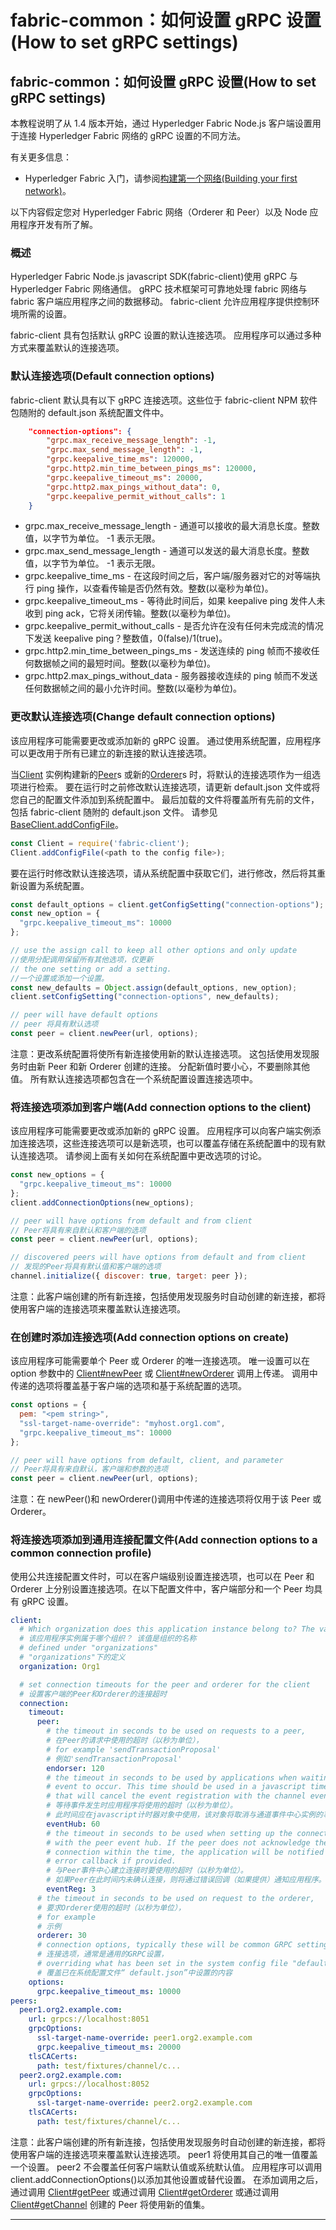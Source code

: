# fabric-common：如何设置 gRPC 设置(How to set gRPC settings)

## fabric-common：如何设置 gRPC 设置(How to set gRPC settings)

本教程说明了从 1.4 版本开始，通过 Hyperledger Fabric Node.js 客户端设置用于连接 Hyperledger Fabric 网络的 gRPC 设置的不同方法。

有关更多信息：

- Hyperledger Fabric 入门，请参阅[构建第一个网络(Building your first network)](http://hyperledger-fabric.readthedocs.io/en/latest/build_network.html)。

以下内容假定您对 Hyperledger Fabric 网络（Orderer 和 Peer）以及 Node 应用程序开发有所了解。

### 概述

Hyperledger Fabric Node.js javascript SDK(fabric-client)使用 gRPC 与 Hyperledger Fabric 网络通信。 gRPC 技术框架可可靠地处理 fabric 网络与 fabric 客户端应用程序之间的数据移动。 fabric-client 允许应用程序提供控制环境所需的设置。

fabric-client 具有包括默认 gRPC 设置的默认连接选项。 应用程序可以通过多种方式来覆盖默认的连接选项。

### 默认连接选项(Default connection options)

fabric-client 默认具有以下 gRPC 连接选项。这些位于 fabric-client NPM 软件包随附的 default.json 系统配置文件中。

```json
    "connection-options": {
        "grpc.max_receive_message_length": -1,
        "grpc.max_send_message_length": -1,
        "grpc.keepalive_time_ms": 120000,
        "grpc.http2.min_time_between_pings_ms": 120000,
        "grpc.keepalive_timeout_ms": 20000,
        "grpc.http2.max_pings_without_data": 0,
        "grpc.keepalive_permit_without_calls": 1
    }
```

- grpc.max_receive_message_length - 通道可以接收的最大消息长度。整数值，以字节为单位。 -1 表示无限。
- grpc.max_send_message_length - 通道可以发送的最大消息长度。整数值，以字节为单位。 -1 表示无限。
- grpc.keepalive_time_ms - 在这段时间之后，客户端/服务器对它的对等端执行 ping 操作，以查看传输是否仍然有效。整数(以毫秒为单位)。
- grpc.keepalive_timeout_ms - 等待此时间后，如果 keepalive ping 发件人未收到 ping ack，它将关闭传输。整数(以毫秒为单位)。
- grpc.keepalive_permit_without_calls - 是否允许在没有任何未完成流的情况下发送 keepalive ping？整数值，0(false)/1(true)。
- grpc.http2.min_time_between_pings_ms - 发送连续的 ping 帧而不接收任何数据帧之间的最短时间。整数(以毫秒为单位)。
- grpc.http2.max_pings_without_data - 服务器接收连续的 ping 帧而不发送任何数据帧之间的最小允许时间。整数(以毫秒为单位)。

### 更改默认连接选项(Change default connection options)

该应用程序可能需要更改或添加新的 gRPC 设置。 通过使用系统配置，应用程序可以更改用于所有已建立的新连接的默认连接选项。

当[Client](https://hyperledger.github.io/fabric-sdk-node/release-1.4/Client.html) 实例构建新的[Peer](https://hyperledger.github.io/fabric-sdk-node/release-1.4/Peer.html)s 或新的[Orderer](https://hyperledger.github.io/fabric-sdk-node/release-1.4/Orderer.html)s 时，将默认的连接选项作为一组选项进行检索。 要在运行时之前修改默认连接选项，请更新 default.json 文件或将您自己的配置文件添加到系统配置中。 最后加载的文件将覆盖所有先前的文件，包括 fabric-client 随附的 default.json 文件。 请参见 [BaseClient.addConfigFile](https://hyperledger.github.io/fabric-sdk-node/release-1.4/BaseClient.html#.addConfigFile)。

```javascript
const Client = require('fabric-client');
Client.addConfigFile(<path to the config file>);
```

要在运行时修改默认连接选项，请从系统配置中获取它们，进行修改，然后将其重新设置为系统配置。

```javascript
const default_options = client.getConfigSetting("connection-options");
const new_option = {
  "grpc.keepalive_timeout_ms": 10000
};

// use the assign call to keep all other options and only update
//使用分配调用保留所有其他选项，仅更新
// the one setting or add a setting.
//一个设置或添加一个设置。
const new_defaults = Object.assign(default_options, new_option);
client.setConfigSetting("connection-options", new_defaults);

// peer will have default options
// peer 将具有默认选项
const peer = client.newPeer(url, options);
```

注意：更改系统配置将使所有新连接使用新的默认连接选项。 这包括使用发现服务时由新 Peer 和新 Orderer 创建的连接。 分配新值时要小心，不要删除其他值。 所有默认连接选项都包含在一个系统配置设置连接选项中。

### 将连接选项添加到客户端(Add connection options to the client)

该应用程序可能需要更改或添加新的 gRPC 设置。 应用程序可以向客户端实例添加连接选项，这些连接选项可以是新选项，也可以覆盖存储在系统配置中的现有默认连接选项。 请参阅上面有关如何在系统配置中更改选项的讨论。

```javascript
const new_options = {
  "grpc.keepalive_timeout_ms": 10000
};
client.addConnectionOptions(new_options);

// peer will have options from default and from client
// Peer将具有来自默认和客户端的选项
const peer = client.newPeer(url, options);

// discovered peers will have options from default and from client
// 发现的Peer将具有默认值和客户端的选项
channel.initialize({ discover: true, target: peer });
```

注意：此客户端创建的所有新连接，包括使用发现服务时自动创建的新连接，都将使用客户端的连接选项来覆盖默认连接选项。

### 在创建时添加连接选项(Add connection options on create)

该应用程序可能需要单个 Peer 或 Orderer 的唯一连接选项。 唯一设置可以在 option 参数中的 [Client#newPeer](https://hyperledger.github.io/fabric-sdk-node/release-1.4/Client.html#newPeer) 或 [Client#newOrderer](https://hyperledger.github.io/fabric-sdk-node/release-1.4/Client.html#newOrderer) 调用上传递。 调用中传递的选项将覆盖基于客户端的选项和基于系统配置的选项。

```javascript
const options = {
  pem: "<pem string>",
  "ssl-target-name-override": "myhost.org1.com",
  "grpc.keepalive_timeout_ms": 10000
};

// peer will have options from default, client, and parameter
// Peer将具有来自默认，客户端和参数的选项
const peer = client.newPeer(url, options);
```

注意：在 newPeer()和 newOrderer()调用中传递的连接选项将仅用于该 Peer 或 Orderer。

### 将连接选项添加到通用连接配置文件(Add connection options to a common connection profile)

使用公共连接配置文件时，可以在客户端级别设置连接选项，也可以在 Peer 和 Orderer 上分别设置连接选项。在以下配置文件中，客户端部分和一个 Peer 均具有 gRPC 设置。

```yaml
client:
  # Which organization does this application instance belong to? The value is the name of an org
  # 该应用程序实例属于哪个组织？ 该值是组织的名称
  # defined under "organizations"
  # "organizations"下的定义
  organization: Org1

  # set connection timeouts for the peer and orderer for the client
  # 设置客户端的Peer和Orderer的连接超时
  connection:
    timeout:
      peer:
        # the timeout in seconds to be used on requests to a peer,
        # 在Peer的请求中使用的超时（以秒为单位），
        # for example 'sendTransactionProposal'
        # 例如'sendTransactionProposal'
        endorser: 120
        # the timeout in seconds to be used by applications when waiting for an
        # event to occur. This time should be used in a javascript timer object
        # that will cancel the event registration with the channel event hub instance.
        # 等待事件发生时应用程序将使用的超时（以秒为单位）。
        # 此时间应在javascript计时器对象中使用，该对象将取消与通道事件中心实例的事件注册。
        eventHub: 60
        # the timeout in seconds to be used when setting up the connection
        # with the peer event hub. If the peer does not acknowledge the
        # connection within the time, the application will be notified over the
        # error callback if provided.
        # 与Peer事件中心建立连接时要使用的超时（以秒为单位）。
        # 如果Peer在此时间内未确认连接，则将通过错误回调（如果提供）通知应用程序。
        eventReg: 3
      # the timeout in seconds to be used on request to the orderer,
      # 要求Orderer使用的超时（以秒为单位），
      # for example
      # 示例
      orderer: 30
      # connection options, typically these will be common GRPC settings,
      # 连接选项，通常是通用的GRPC设置，
      # overriding what has been set in the system config file "default.json"
      # 覆盖已在系统配置文件“ default.json”中设置的内容
    options:
      grpc.keepalive_timeout_ms: 10000
peers:
  peer1.org2.example.com:
    url: grpcs://localhost:8051
    grpcOptions:
      ssl-target-name-override: peer1.org2.example.com
      grpc.keepalive_timeout_ms: 20000
    tlsCACerts:
      path: test/fixtures/channel/c...
  peer2.org2.example.com:
    url: grpcs://localhost:8052
    grpcOptions:
      ssl-target-name-override: peer2.org2.example.com
    tlsCACerts:
      path: test/fixtures/channel/c...
```

注意：此客户端创建的所有新连接，包括使用发现服务时自动创建的新连接，都将使用客户端的连接选项来覆盖默认连接选项。 peer1 将使用其自己的唯一值覆盖一个设置。 peer2 不会覆盖任何客户端默认值或系统默认值。 应用程序可以调用 client.addConnectionOptions()以添加其他设置或替代设置。 在添加调用之后，通过调用 [Client#getPeer](https://hyperledger.github.io/fabric-sdk-node/release-1.4/Client.html#getPeer) 或通过调用 [Client#getOrderer](https://hyperledger.github.io/fabric-sdk-node/release-1.4/Client.html#getOrderer) 或通过调用[Client#getChannel](https://hyperledger.github.io/fabric-sdk-node/release-1.4/Client.html#getChannel) 创建的 Peer 将使用新的值集。

---
